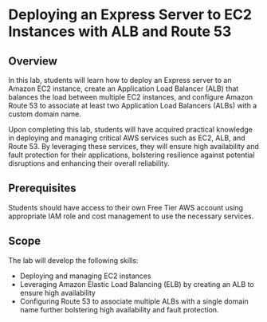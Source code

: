 # Deploying an Express Server to EC2 Instances with ALB and Route 53

## Overview

In this lab, students will learn how to deploy an Express server to an Amazon EC2 instance, create an Application Load Balancer (ALB) that balances the load between multiple EC2 instances, and configure Amazon Route 53 to associate at least two Application Load Balancers (ALBs) with a custom domain name.

Upon completing this lab, students will have acquired practical knowledge in deploying and managing critical AWS services such as EC2, ALB, and Route 53. By leveraging these services, they will ensure high availability and fault protection for their applications, bolstering resilience against potential disruptions and enhancing their overall reliability.

## Prerequisites

Students should have access to their own Free Tier AWS account using appropriate IAM role and cost management to use the necessary services.

## Scope

The lab will develop the following skills:

- Deploying and managing EC2 instances
- Leveraging Amazon Elastic Load Balancing (ELB) by creating an ALB to ensure high availability
- Configuring Route 53 to associate multiple ALBs with a single domain name further bolstering high availability and fault protection.
